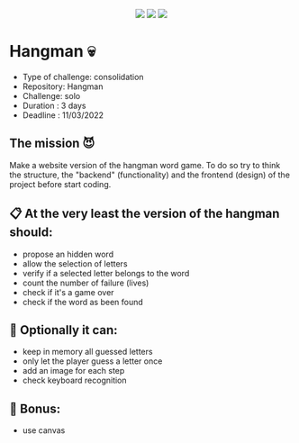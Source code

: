 <p align="center">
  <img src="https://img.shields.io/badge/HTML5-E34F26?style=for-the-badge&logo=html5&logoColor=white">
  <img src="https://img.shields.io/badge/CSS3-1572B6?style=for-the-badge&logo=css3&logoColor=white">
  <img src="https://img.shields.io/badge/JavaScript-F7DF1E?style=for-the-badge&logo=javascript&logoColor=black">
 </p>
 
# Hangman :skull:
 
- Type of challenge: consolidation
- Repository: Hangman
- Challenge: solo
- Duration : 3 days
- Deadline : 11/03/2022

## The mission :smiling_imp:

Make a website version of the hangman word game. To do so try to think the structure, the "backend" (functionality) and the frontend (design) of the project before  start coding.


:clipboard: At the very least the version of the hangman should:
-----------------------------------------------------

* propose an hidden word
* allow the selection of letters
* verify if a selected letter belongs to the word
* count the number of failure (lives)
* check if it's a game over
* check if the word as been found

:closed_lock_with_key: Optionally it can:
------------------

* keep in memory all guessed letters
* only let the player guess a letter once
* add an image for each step
* check keyboard recognition

:tada: Bonus:
------

* use canvas
